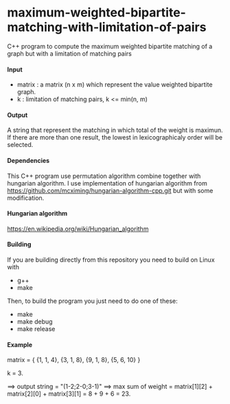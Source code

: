maximum-weighted-bipartite-matching-with-limitation-of-pairs
============================================================

C++ program to compute the maximum weighted bipartite matching of a graph but with a limitation of matching pairs

#### Input
* matrix : a matrix (n x m) which represent the value weighted bipartite graph.
* k : limitation of matching pairs, k <= min(n, m)

#### Output
A string that represent the matching in which total of the weight is maximun.
If there are more than one result, the lowest in lexicographicaly order will be selected.

#### Dependencies
This C++ program use permutation algorithm combine together with hungarian algorithm.
I use implementation of hungarian algorithm from https://github.com/mcximing/hungarian-algorithm-cpp.git but with some modification.

#### Hungarian algorithm
https://en.wikipedia.org/wiki/Hungarian_algorithm

#### Building
If you are building directly from this repository you need to build on Linux with 
* g++ 
* make

Then, to build the program you just need to do one of these:

* make
* make debug
* make release

#### Example
matrix = {
	{1, 1, 4},
	{3, 1, 8},
	{9, 1, 8},
	{5, 6, 10}
}

k = 3.

==> output string = "(1-2;2-0;3-1)"
==> max sum of weight = matrix[1][2] + matrix[2][0] + matrix[3][1] = 8 + 9 + 6 = 23.
